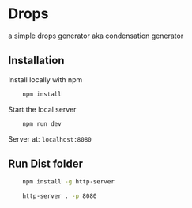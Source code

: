 # Drops

a simple drops generator aka condensation generator

## Installation

Install locally with npm

```bash
    npm install
```

Start the local server

```bash
    npm run dev
```

Server at: `localhost:8080`

## Run Dist folder

```bash
    npm install -g http-server
```

```bash
    http-server . -p 8080
```
